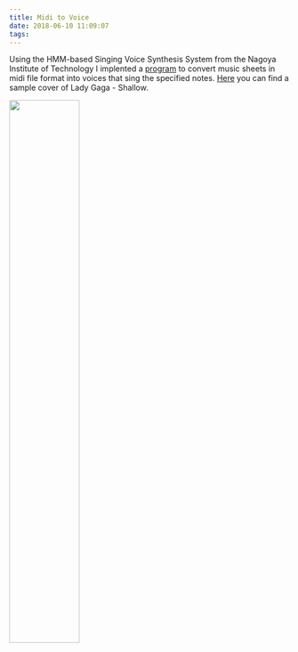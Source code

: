 ```yaml
---
title: Midi to Voice
date: 2018-06-10 11:09:07
tags:
---
```


Using the HMM-based Singing Voice Synthesis System from the Nagoya Institute of Technology I implented a [program](https://github.com/mathigatti/midi2voice) to convert music sheets in midi file format into voices that sing the specified notes. [Here](https://soundcloud.com/mathias-gatti/shallow-midi2voice) you can find a sample cover of Lady Gaga - Shallow.

<a href="https://soundcloud.com/mathias-gatti/shallow-midi2voice"><img src="shallow.jpg" width="50%" height="50%"/></a>